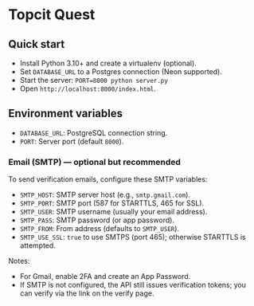 # Topcit Quest

## Quick start

- Install Python 3.10+ and create a virtualenv (optional).
- Set `DATABASE_URL` to a Postgres connection (Neon supported).
- Start the server: `PORT=8000 python server.py`
- Open `http://localhost:8000/index.html`.

## Environment variables

- `DATABASE_URL`: PostgreSQL connection string.
- `PORT`: Server port (default `8000`).

### Email (SMTP) — optional but recommended
To send verification emails, configure these SMTP variables:

- `SMTP_HOST`: SMTP server host (e.g., `smtp.gmail.com`).
- `SMTP_PORT`: SMTP port (587 for STARTTLS, 465 for SSL).
- `SMTP_USER`: SMTP username (usually your email address).
- `SMTP_PASS`: SMTP password (or app password).
- `SMTP_FROM`: From address (defaults to `SMTP_USER`).
- `SMTP_USE_SSL`: `true` to use SMTPS (port 465); otherwise STARTTLS is attempted.

Notes:
- For Gmail, enable 2FA and create an App Password.
- If SMTP is not configured, the API still issues verification tokens; you can verify via the link on the verify page.
